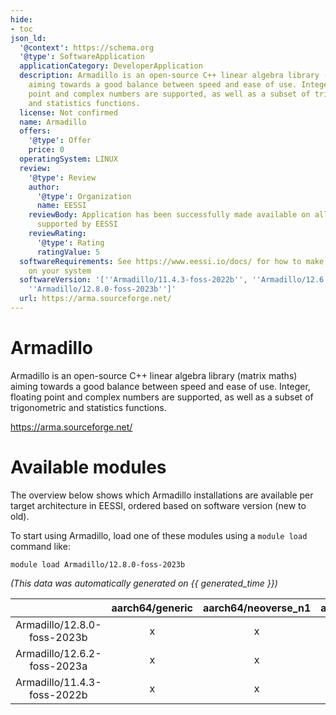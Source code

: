 ```yaml
---
hide:
- toc
json_ld:
  '@context': https://schema.org
  '@type': SoftwareApplication
  applicationCategory: DeveloperApplication
  description: Armadillo is an open-source C++ linear algebra library (matrix maths)
    aiming towards a good balance between speed and ease of use. Integer, floating
    point and complex numbers are supported, as well as a subset of trigonometric
    and statistics functions.
  license: Not confirmed
  name: Armadillo
  offers:
    '@type': Offer
    price: 0
  operatingSystem: LINUX
  review:
    '@type': Review
    author:
      '@type': Organization
      name: EESSI
    reviewBody: Application has been successfully made available on all architectures
      supported by EESSI
    reviewRating:
      '@type': Rating
      ratingValue: 5
  softwareRequirements: See https://www.eessi.io/docs/ for how to make EESSI available
    on your system
  softwareVersion: '[''Armadillo/11.4.3-foss-2022b'', ''Armadillo/12.6.2-foss-2023a'',
    ''Armadillo/12.8.0-foss-2023b'']'
  url: https://arma.sourceforge.net/
---
```


Armadillo
=========


Armadillo is an open-source C++ linear algebra library (matrix maths) aiming towards a good balance between speed and ease of use. Integer, floating point and complex numbers are supported, as well as a subset of trigonometric and statistics functions.

https://arma.sourceforge.net/
# Available modules


The overview below shows which Armadillo installations are available per target architecture in EESSI, ordered based on software version (new to old).

To start using Armadillo, load one of these modules using a `module load` command like:

```shell
module load Armadillo/12.8.0-foss-2023b
```

*(This data was automatically generated on {{ generated_time }})*  

| |aarch64/generic|aarch64/neoverse_n1|aarch64/neoverse_v1|aarch64/nvidia|x86_64/generic|x86_64/amd/zen2|x86_64/amd/zen3|x86_64/amd/zen4|x86_64/intel/haswell|x86_64/intel/sapphirerapids|x86_64/intel/skylake_avx512|aarch64/nvidia/grace|
| :---: | :---: | :---: | :---: | :---: | :---: | :---: | :---: | :---: | :---: | :---: | :---: | :---: |
|Armadillo/12.8.0-foss-2023b|x|x|x|-|x|x|x|x|x|x|x|x|
|Armadillo/12.6.2-foss-2023a|x|x|x|-|x|x|x|x|x|x|x|x|
|Armadillo/11.4.3-foss-2022b|x|x|x|-|x|x|x|x|x|x|x|x|
